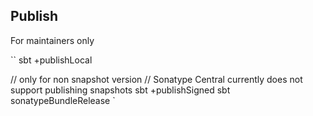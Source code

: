 

## Publish

For maintainers only

``
sbt +publishLocal

// only for non snapshot version
// Sonatype Central currently does not support publishing snapshots
sbt +publishSigned
sbt sonatypeBundleRelease
`
